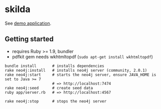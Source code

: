 # skilda

See [demo application](http://skilda.heroku.com).

## Getting started

* requires Ruby >= 1.9, bundler
* pdfkit gem needs wkhtmltopdf (`sudo apt-get install wkhtmltopdf`)
```
bundle install       # installs dependencies
rake neo4j:install   # installs neo4j server (community, 2.0.1)
rake neo4j:start     # starts the neo4j server, ensure JAVA_HOME is set to Java >= 7
                     # => http://localhost:7474
rake neo4j:seed      # create seed data
ruby app/server.rb   # => http://localhost:4567

rake neo4j:stop      # stops the neo4j server
```
